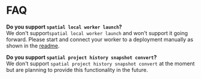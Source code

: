 # FAQ

**Do you support `spatial local worker launch`?**<br/>
We don't support`spatial local worker launch` and won't support it going forward. Please start and connect your worker to a deployment manually as shown in the [readme](../../README.md#Running-the-project).

**Do you support `spatial project history snapshot convert`?**<br/>
We don't support `spatial project history snapshot convert` at the moment but are planning to provide this functionality in the future.
